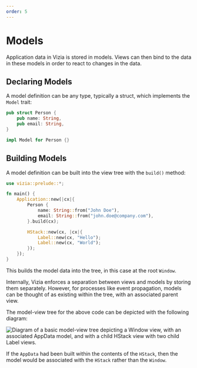 ```yaml
---
order: 5
---
```


# Models

Application data in Vizia is stored in models. Views can then bind to the data in these models in order to react to changes in the data.

## Declaring Models

A model definition can be any type, typically a struct, which implements the `Model` trait:

```rust
pub struct Person {
    pub name: String,
    pub email: String,
}

impl Model for Person {}
```

## Building Models

A model definition can be built into the view tree with the `build()` method:

```rust
use vizia::prelude::*;

fn main() {
    Application::new(|cx|{
        Person {
            name: String::from("John Doe"),
            email: String::from("john.doe@company.com"),
        }.build(cx);

        HStack::new(cx, |cx|{
            Label::new(cx, "Hello");
            Label::new(cx, "World");
        });
    });
}
```

This builds the model data into the tree, in this case at the root `Window`.

Internally, Vizia enforces a separation between views and models by storing them separately. However, for processes like event propagation, models can be thought of as existing within the tree, with an associated parent view.

The model-view tree for the above code can be depicted with the following diagram:

![Diagram of a basic model-view tree depicting a Window view, with an associated AppData model, and with a child HStack view with two child Label views.](/docs_img/basic_tree_model.svg)

If the `AppData` had been built within the contents of the `HStack`, then the model would be associated with the `HStack` rather than the `Window`.

